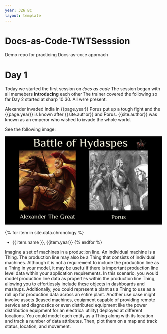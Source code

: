 ```yaml
---
year: 326 BC
layout: template
---
```


# Docs-as-Code-TWTSesssion
Demo repo for practicing Docs-as-code approach 
# Day 1
Today we started the first session on _docs as code_
The session began with all memebers **introducing** each other
The trainer covered the following so far
Day 2 started at sharp 10 30. All were present.


Alexander invaded India in {{page.year}}
Porus put up a tough fight and the {{page.year}} is known after {{site.author}} and Porus. 
{{site.author}} was known as an emperor who wished to invade the whole world.

See the following image:

![Alexander and Porus](./graphics/alexanderporus.jpg)

{% for item in site.data.chronology %}
- {{ item.name }}, {{item.year}}
{% endfor %}

Imagine a set of machines in a production line. An individual machine is a Thing.
The production line may also be a Thing that consists of individual machines.
Although it is not a requirement to include the production line as a Thing in your model, it may be useful if there is important production line level data within your application requirements. In this scenario, you would model production line data as properties within the production line Thing, allowing you to effortlessly include those objects in dashboards and mashups. Additionally, you could represent a plant as a Thing to use as a roll up for production data across an entire plant.
Another use case might involve assets (leased machines, equipment capable of providing remote service and diagnostics or even distributed equipment like the power distribution equipment for an electrical utility) deployed at different locations. You could model each entity as a Thing along with its location and track a number of data attributes. Then, plot them on a map and track status, location, and movement.


